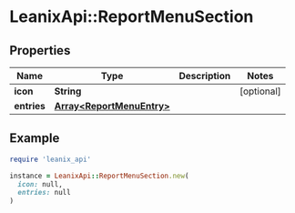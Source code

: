 # LeanixApi::ReportMenuSection

## Properties

| Name | Type | Description | Notes |
| ---- | ---- | ----------- | ----- |
| **icon** | **String** |  | [optional] |
| **entries** | [**Array&lt;ReportMenuEntry&gt;**](ReportMenuEntry.md) |  |  |

## Example

```ruby
require 'leanix_api'

instance = LeanixApi::ReportMenuSection.new(
  icon: null,
  entries: null
)
```

